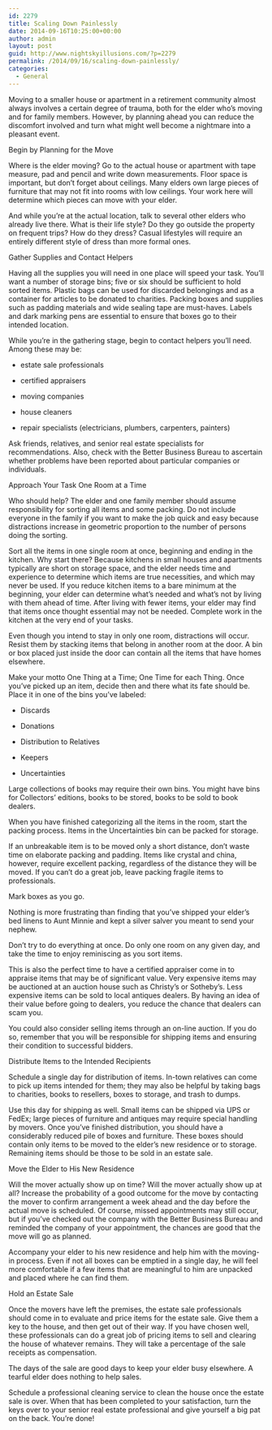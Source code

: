 ```yaml
---
id: 2279
title: Scaling Down Painlessly
date: 2014-09-16T10:25:00+00:00
author: admin
layout: post
guid: http://www.nightskyillusions.com/?p=2279
permalink: /2014/09/16/scaling-down-painlessly/
categories:
  - General
---
```

Moving to a smaller house or apartment in a retirement community almost always involves a certain degree of trauma, both for the elder who’s moving and for family members. However, by planning ahead you can reduce the discomfort involved and turn what might well become a nightmare into a pleasant event.

Begin by Planning for the Move

Where is the elder moving? Go to the actual house or apartment with tape measure, pad and pencil and write down measurements. Floor space is important, but don’t forget about ceilings. Many elders own large pieces of furniture that may not fit into rooms with low ceilings. Your work here will determine which pieces can move with your elder.

And while you’re at the actual location, talk to several other elders who already live there. What is their life style? Do they go outside the property on frequent trips? How do they dress? Casual lifestyles will require an entirely different style of dress than more formal ones.

Gather Supplies and Contact Helpers

Having all the supplies you will need in one place will speed your task. You’ll want a number of storage bins; five or six should be sufficient to hold sorted items. Plastic bags can be used for discarded belongings and as a container for articles to be donated to charities. Packing boxes and supplies such as padding materials and wide sealing tape are must-haves. Labels and dark marking pens are essential to ensure that boxes go to their intended location.

While you’re in the gathering stage, begin to contact helpers you’ll need. Among these may be:

* estate sale professionals
  
* certified appraisers
  
* moving companies
  
* house cleaners
  
* repair specialists (electricians, plumbers, carpenters, painters)

Ask friends, relatives, and senior real estate specialists for recommendations. Also, check with the Better Business Bureau to ascertain whether problems have been reported about particular companies or individuals.

Approach Your Task One Room at a Time

Who should help? The elder and one family member should assume responsibility for sorting all items and some packing. Do not include everyone in the family if you want to make the job quick and easy because distractions increase in geometric proportion to the number of persons doing the sorting.

Sort all the items in one single room at once, beginning and ending in the kitchen. Why start there? Because kitchens in small houses and apartments typically are short on storage space, and the elder needs time and experience to determine which items are true necessities, and which may never be used. If you reduce kitchen items to a bare minimum at the beginning, your elder can determine what’s needed and what’s not by living with them ahead of time. After living with fewer items, your elder may find that items once thought essential may not be needed. Complete work in the kitchen at the very end of your tasks.

Even though you intend to stay in only one room, distractions will occur. Resist them by stacking items that belong in another room at the door. A bin or box placed just inside the door can contain all the items that have homes elsewhere.

Make your motto One Thing at a Time; One Time for each Thing. Once you’ve picked up an item, decide then and there what its fate should be. Place it in one of the bins you’ve labeled:

* Discards
  
* Donations
  
* Distribution to Relatives
  
* Keepers
  
* Uncertainties

Large collections of books may require their own bins. You might have bins for Collectors’ editions, books to be stored, books to be sold to book dealers.

When you have finished categorizing all the items in the room, start the packing process. Items in the Uncertainties bin can be packed for storage.

If an unbreakable item is to be moved only a short distance, don’t waste time on elaborate packing and padding. Items like crystal and china, however, require excellent packing, regardless of the distance they will be moved. If you can’t do a great job, leave packing fragile items to professionals.

Mark boxes as you go.

Nothing is more frustrating than finding that you’ve shipped your elder’s bed linens to Aunt Minnie and kept a silver salver you meant to send your nephew.

Don’t try to do everything at once. Do only one room on any given day, and take the time to enjoy reminiscing as you sort items.

This is also the perfect time to have a certified appraiser come in to appraise items that may be of significant value. Very expensive items may be auctioned at an auction house such as Christy’s or Sotheby’s. Less expensive items can be sold to local antiques dealers. By having an idea of their value before going to dealers, you reduce the chance that dealers can scam you.

You could also consider selling items through an on-line auction. If you do so, remember that you will be responsible for shipping items and ensuring their condition to successful bidders.

Distribute Items to the Intended Recipients

Schedule a single day for distribution of items. In-town relatives can come to pick up items intended for them; they may also be helpful by taking bags to charities, books to resellers, boxes to storage, and trash to dumps.

Use this day for shipping as well. Small items can be shipped via UPS or FedEx; large pieces of furniture and antiques may require special handling by movers. Once you’ve finished distribution, you should have a considerably reduced pile of boxes and furniture. These boxes should contain only items to be moved to the elder’s new residence or to storage. Remaining items should be those to be sold in an estate sale.

Move the Elder to His New Residence

Will the mover actually show up on time? Will the mover actually show up at all? Increase the probability of a good outcome for the move by contacting the mover to confirm arrangement a week ahead and the day before the actual move is scheduled. Of course, missed appointments may still occur, but if you’ve checked out the company with the Better Business Bureau and reminded the company of your appointment, the chances are good that the move will go as planned.

Accompany your elder to his new residence and help him with the moving-in process. Even if not all boxes can be emptied in a single day, he will feel more comfortable if a few items that are meaningful to him are unpacked and placed where he can find them.

Hold an Estate Sale

Once the movers have left the premises, the estate sale professionals should come in to evaluate and price items for the estate sale. Give them a key to the house, and then get out of their way. If you have chosen well, these professionals can do a great job of pricing items to sell and clearing the house of whatever remains. They will take a percentage of the sale receipts as compensation.

The days of the sale are good days to keep your elder busy elsewhere. A tearful elder does nothing to help sales.

Schedule a professional cleaning service to clean the house once the estate sale is over. When that has been completed to your satisfaction, turn the keys over to your senior real estate professional and give yourself a big pat on the back. You’re done!